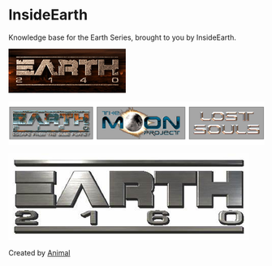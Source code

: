 # InsideEarth

Knowledge base for the Earth Series, brought to you by InsideEarth.

![Earth2140 Logo](images/Earth2140_Header.jpg)

![Earth2150 Logo](images/E2150-header.png)

![Earth2160 Logo](images/E2160_Header.png)




Created by [Animal](https://www.youtube.com/channel/UCiVBYjeLsPCwPLI1GiSKBfw)